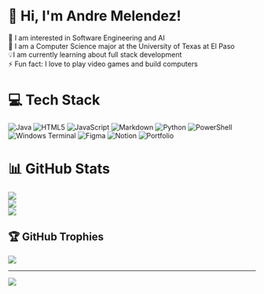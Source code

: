 # 👋 Hi, I'm Andre Melendez!
🤵 I am interested in Software Engineering and AI<br>🌱 I am a Computer Science major at the University of Texas at El Paso<br>💡I am currently learning about full stack development<br>⚡ Fun fact: I love to play video games and build computers

# 💻 Tech Stack
![Java](https://img.shields.io/badge/java-%23ED8B00.svg?style=for-the-badge&logo=openjdk&logoColor=white) ![HTML5](https://img.shields.io/badge/html5-%23E34F26.svg?style=for-the-badge&logo=html5&logoColor=white) ![JavaScript](https://img.shields.io/badge/javascript-%23323330.svg?style=for-the-badge&logo=javascript&logoColor=%23F7DF1E) ![Markdown](https://img.shields.io/badge/markdown-%23000000.svg?style=for-the-badge&logo=markdown&logoColor=white) ![Python](https://img.shields.io/badge/python-3670A0?style=for-the-badge&logo=python&logoColor=ffdd54) ![PowerShell](https://img.shields.io/badge/PowerShell-%235391FE.svg?style=for-the-badge&logo=powershell&logoColor=white) ![Windows Terminal](https://img.shields.io/badge/Windows%20Terminal-%234D4D4D.svg?style=for-the-badge&logo=windows-terminal&logoColor=white) ![Figma](https://img.shields.io/badge/figma-%23F24E1E.svg?style=for-the-badge&logo=figma&logoColor=white) ![Notion](https://img.shields.io/badge/Notion-%23000000.svg?style=for-the-badge&logo=notion&logoColor=white) ![Portfolio](https://img.shields.io/badge/Portfolio-%23000000.svg?style=for-the-badge&logo=firefox&logoColor=#FF7139)
# 📊 GitHub Stats
![](https://github-readme-stats.vercel.app/api?username=Andre-210&theme=dark&hide_border=false&include_all_commits=true&count_private=true)<br/>
![](https://github-readme-streak-stats.herokuapp.com/?user=Andre-210&theme=dark&hide_border=false)<br/>
![](https://github-readme-stats.vercel.app/api/top-langs/?username=Andre-210&theme=dark&hide_border=false&include_all_commits=true&count_private=true&layout=compact)

## 🏆 GitHub Trophies
![](https://github-profile-trophy.vercel.app/?username=Andre-210&theme=radical&no-frame=false&no-bg=true&margin-w=4)

---
[![](https://visitcount.itsvg.in/api?id=Andre-210&icon=2&color=7)](https://visitcount.itsvg.in)

<!-- Proudly created with GPRM ( https://gprm.itsvg.in ) -->
